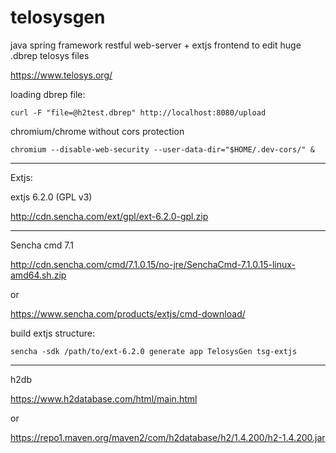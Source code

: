 # telosysgen

java spring framework restful web-server + extjs frontend to edit huge .dbrep telosys files

https://www.telosys.org/

loading dbrep file:

    curl -F "file=@h2test.dbrep" http://localhost:8080/upload

chromium/chrome without cors protection

    chromium --disable-web-security --user-data-dir="$HOME/.dev-cors/" &

---

Extjs:

extjs 6.2.0 (GPL v3)

http://cdn.sencha.com/ext/gpl/ext-6.2.0-gpl.zip

---

Sencha cmd 7.1

http://cdn.sencha.com/cmd/7.1.0.15/no-jre/SenchaCmd-7.1.0.15-linux-amd64.sh.zip

or

https://www.sencha.com/products/extjs/cmd-download/

build extjs structure:

    sencha -sdk /path/to/ext-6.2.0 generate app TelosysGen tsg-extjs


---

h2db

https://www.h2database.com/html/main.html

or

https://repo1.maven.org/maven2/com/h2database/h2/1.4.200/h2-1.4.200.jar
